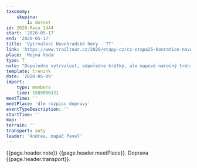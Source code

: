 ```yaml
---
taxonomy:
    skupina:
        1: dorost
id: 2020-Race_1444
start: '2020-05-17'
end: '2020-05-17'
title: 'Vytrvalost Novohradské hory - TT'
link: 'https://www.trailtour.cz/2020/etapy-cz/cz-etapa25-konratice-novohradske-hory/'
place: 'Hojná Voda'
type: T
note: "Dopoledne vytrvalost, odpoledne krátký, ale mapově náročný trénink v težkém kamenitém terénu, kde se běželo MČR middle.\r\nOběd s sebou!\r\n[Odkaz na trať](http://www.trailtour.cz/2020/etapy-cz/cz-etapa25-konratice-novohradske-hory/)"
template: trenink
date: '2020-05-09'
import:
    type: members
    time: 1589056321
meetTime: ''
meetPlace: 'dle rozpisu dopravy'
eventTypeDescription: ''
startTime: ''
map: ''
terrain: ''
transport: auty
leader: 'Andrea, mapáč Pavel'
---
```

{{page.header.note}}
 {{page.header.meetPlace}}. Doprava {{page.header.transport}}.
